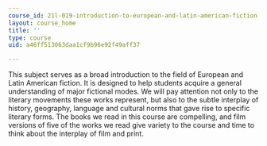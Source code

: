 ```yaml
---
course_id: 21l-019-introduction-to-european-and-latin-american-fiction-great-books-on-the-page-and-on-the-screen-spring-2017
layout: course_home
title: ''
type: course
uid: a46ff513063daa1cf9b96e92f49aff37

---
```

This subject serves as a broad introduction to the field of European and Latin American fiction. It is designed to help students acquire a general understanding of major fictional modes. We will pay attention not only to the literary movements these works represent, but also to the subtle interplay of history, geography, language and cultural norms that gave rise to specific literary forms. The books we read in this course are compelling, and film versions of five of the works we read give variety to the course and time to think about the interplay of film and print.
